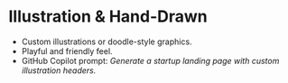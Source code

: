 # Illustration & Hand-Drawn

- Custom illustrations or doodle-style graphics.
- Playful and friendly feel.
- GitHub Copilot prompt: *Generate a startup landing page with custom illustration headers.*